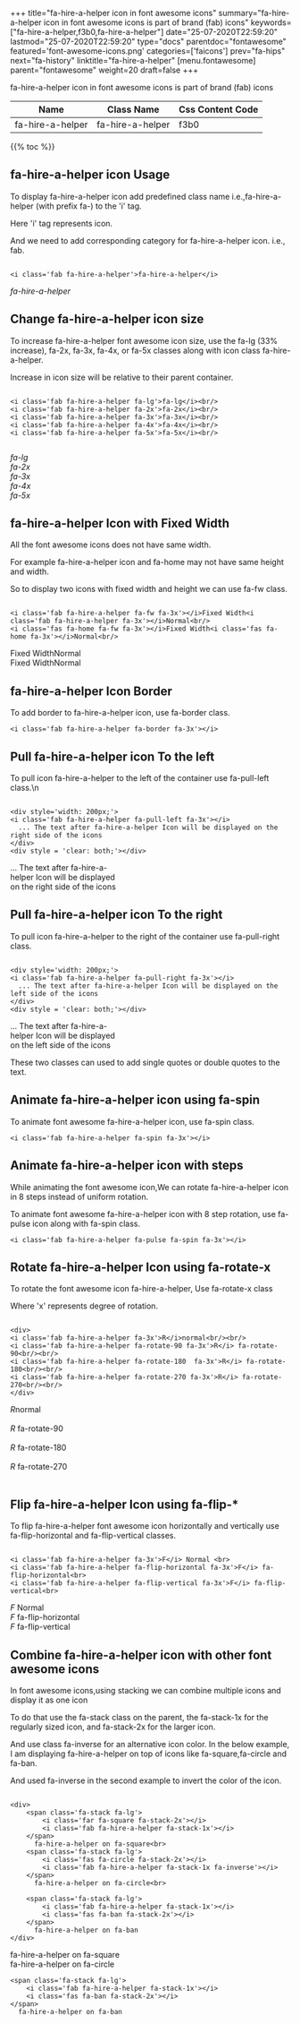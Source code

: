 +++
title="fa-hire-a-helper icon in font awesome icons"
summary="fa-hire-a-helper icon in font awesome icons is part of brand (fab) icons"
keywords=["fa-hire-a-helper,f3b0,fa-hire-a-helper"]
date="25-07-2020T22:59:20"
lastmod="25-07-2020T22:59:20"
type="docs"
parentdoc="fontawesome"
featured='font-awesome-icons.png'
categories=['faicons']
prev="fa-hips"
next="fa-history"
linktitle="fa-hire-a-helper"
[menu.fontawesome]
parent="fontawesome"
weight=20
draft=false
+++


fa-hire-a-helper icon in font awesome icons is part of brand (fab) icons

<div class='table-responsive'><table class='table'><thead><tr><th>Name</th><th>Class Name</th><th>Css Content Code</th></tr></thead><tbody><tr><td>fa-hire-a-helper</td><td>fa-hire-a-helper</td><td>f3b0</td></tr></tbody></table></div>


{{% toc %}}


## fa-hire-a-helper icon Usage

To display fa-hire-a-helper icon add predefined class name i.e.,fa-hire-a-helper (with prefix fa-) to the 'i' tag.

Here 'i' tag represents icon.

And we need to add corresponding category for fa-hire-a-helper icon. i.e., fab.


```

<i class='fab fa-hire-a-helper'>fa-hire-a-helper</i>
```

<i class='fab fa-hire-a-helper'>fa-hire-a-helper</i>




## Change fa-hire-a-helper icon size
To increase fa-hire-a-helper font awesome icon size, use the fa-lg (33% increase), fa-2x, fa-3x, fa-4x, or fa-5x classes along with icon class fa-hire-a-helper.

Increase in icon size will be relative to their parent container. 

```

<i class='fab fa-hire-a-helper fa-lg'>fa-lg</i><br/>
<i class='fab fa-hire-a-helper fa-2x'>fa-2x</i><br/>
<i class='fab fa-hire-a-helper fa-3x'>fa-3x</i><br/>
<i class='fab fa-hire-a-helper fa-4x'>fa-4x</i><br/>
<i class='fab fa-hire-a-helper fa-5x'>fa-5x</i><br/>
            
```

<i class='fab fa-hire-a-helper fa-lg'>fa-lg</i><br/>
<i class='fab fa-hire-a-helper fa-2x'>fa-2x</i><br/>
<i class='fab fa-hire-a-helper fa-3x'>fa-3x</i><br/>
<i class='fab fa-hire-a-helper fa-4x'>fa-4x</i><br/>
<i class='fab fa-hire-a-helper fa-5x'>fa-5x</i><br/>
            



## fa-hire-a-helper Icon with Fixed Width 

All the font awesome icons does not have same width.

For example fa-hire-a-helper icon and fa-home may not have same height and width.

So to display two icons with fixed width and height we can use fa-fw class.


```

<i class='fab fa-hire-a-helper fa-fw fa-3x'></i>Fixed Width<i class='fab fa-hire-a-helper fa-3x'></i>Normal<br/>
<i class='fas fa-home fa-fw fa-3x'></i>Fixed Width<i class='fas fa-home fa-3x'></i>Normal<br/>
```

<i class='fab fa-hire-a-helper fa-fw fa-3x'></i>Fixed Width<i class='fab fa-hire-a-helper fa-3x'></i>Normal<br/>
<i class='fas fa-home fa-fw fa-3x'></i>Fixed Width<i class='fas fa-home fa-3x'></i>Normal<br/>



## fa-hire-a-helper Icon Border 

To add border to fa-hire-a-helper icon, use fa-border class.


```
<i class='fab fa-hire-a-helper fa-border fa-3x'></i>

```
<i class='fab fa-hire-a-helper fa-border fa-3x'></i>





## Pull fa-hire-a-helper icon To the left

To pull icon fa-hire-a-helper to the left of the container use fa-pull-left class.\n

```

<div style='width: 200px;'>
<i class='fab fa-hire-a-helper fa-pull-left fa-3x'></i>
  ... The text after fa-hire-a-helper Icon will be displayed on the right side of the icons
</div>
<div style = 'clear: both;'></div>
```

<div style='width: 200px;'>
<i class='fab fa-hire-a-helper fa-pull-left fa-3x'></i>
  ... The text after fa-hire-a-helper Icon will be displayed on the right side of the icons
</div>
<div style = 'clear: both;'></div>




## Pull fa-hire-a-helper icon To the right
To pull icon fa-hire-a-helper to the right of the container use fa-pull-right class.

```

<div style='width: 200px;'>
<i class='fab fa-hire-a-helper fa-pull-right fa-3x'></i>
  ... The text after fa-hire-a-helper Icon will be displayed on the left side of the icons
</div>
<div style = 'clear: both;'></div>
```

<div style='width: 200px;'>
<i class='fab fa-hire-a-helper fa-pull-right fa-3x'></i>
  ... The text after fa-hire-a-helper Icon will be displayed on the left side of the icons
</div>
<div style = 'clear: both;'></div>

These two classes can used to add single quotes or double quotes to the text.


## Animate fa-hire-a-helper icon using fa-spin
To animate font awesome fa-hire-a-helper icon, use fa-spin class.

```
<i class='fab fa-hire-a-helper fa-spin fa-3x'></i>
```
<i class='fab fa-hire-a-helper fa-spin fa-3x'></i>




## Animate fa-hire-a-helper icon with steps
While animating the font awesome icon,We can rotate fa-hire-a-helper icon in 8 steps instead of uniform rotation.

To animate font awesome fa-hire-a-helper icon with 8 step rotation, use fa-pulse icon along with fa-spin class.


```
<i class='fab fa-hire-a-helper fa-pulse fa-spin fa-3x'></i>

```
<i class='fab fa-hire-a-helper fa-pulse fa-spin fa-3x'></i>





## Rotate fa-hire-a-helper Icon using fa-rotate-x
To rotate the font awesome icon fa-hire-a-helper, Use fa-rotate-x class

Where 'x' represents degree of rotation.


```

<div>
<i class='fab fa-hire-a-helper fa-3x'>R</i>normal<br/><br/>
<i class='fab fa-hire-a-helper fa-rotate-90 fa-3x'>R</i> fa-rotate-90<br/><br/> 
<i class='fab fa-hire-a-helper fa-rotate-180  fa-3x'>R</i> fa-rotate-180<br/><br/> 
<i class='fab fa-hire-a-helper fa-rotate-270 fa-3x'>R</i> fa-rotate-270<br/><br/>
</div>
```

<div>
<i class='fab fa-hire-a-helper fa-3x'>R</i>normal<br/><br/>
<i class='fab fa-hire-a-helper fa-rotate-90 fa-3x'>R</i> fa-rotate-90<br/><br/> 
<i class='fab fa-hire-a-helper fa-rotate-180  fa-3x'>R</i> fa-rotate-180<br/><br/> 
<i class='fab fa-hire-a-helper fa-rotate-270 fa-3x'>R</i> fa-rotate-270<br/><br/>
</div>




## Flip fa-hire-a-helper Icon using fa-flip-*
To flip fa-hire-a-helper font awesome icon horizontally and vertically use fa-flip-horizontal and fa-flip-vertical classes. 

```

<i class='fab fa-hire-a-helper fa-3x'>F</i> Normal <br>
<i class='fab fa-hire-a-helper fa-flip-horizontal fa-3x'>F</i> fa-flip-horizontal<br>
<i class='fab fa-hire-a-helper fa-flip-vertical fa-3x'>F</i> fa-flip-vertical<br>
```

<i class='fab fa-hire-a-helper fa-3x'>F</i> Normal <br>
<i class='fab fa-hire-a-helper fa-flip-horizontal fa-3x'>F</i> fa-flip-horizontal<br>
<i class='fab fa-hire-a-helper fa-flip-vertical fa-3x'>F</i> fa-flip-vertical<br>




## Combine fa-hire-a-helper icon with other font awesome icons
In font awesome icons,using stacking we can combine multiple icons and display it as one icon 

To do that use the fa-stack class on the parent, the fa-stack-1x for the regularly sized icon, and fa-stack-2x for the larger icon.

And use class fa-inverse for an alternative icon color. 
In the below example, I am displaying fa-hire-a-helper on top of icons like fa-square,fa-circle and fa-ban.

And used fa-inverse in the second example to invert the color of the icon.

```

<div>
    <span class='fa-stack fa-lg'>
        <i class='far fa-square fa-stack-2x'></i>
        <i class='fab fa-hire-a-helper fa-stack-1x'></i>
    </span>
      fa-hire-a-helper on fa-square<br>
    <span class='fa-stack fa-lg'>
        <i class='fas fa-circle fa-stack-2x'></i>
        <i class='fab fa-hire-a-helper fa-stack-1x fa-inverse'></i>
    </span>
      fa-hire-a-helper on fa-circle<br>

    <span class='fa-stack fa-lg'>
        <i class='fab fa-hire-a-helper fa-stack-1x'></i>
        <i class='fas fa-ban fa-stack-2x'></i>
    </span>
      fa-hire-a-helper on fa-ban
</div>
```

<div>
    <span class='fa-stack fa-lg'>
        <i class='far fa-square fa-stack-2x'></i>
        <i class='fab fa-hire-a-helper fa-stack-1x'></i>
    </span>
      fa-hire-a-helper on fa-square<br>
    <span class='fa-stack fa-lg'>
        <i class='fas fa-circle fa-stack-2x'></i>
        <i class='fab fa-hire-a-helper fa-stack-1x fa-inverse'></i>
    </span>
      fa-hire-a-helper on fa-circle<br>

    <span class='fa-stack fa-lg'>
        <i class='fab fa-hire-a-helper fa-stack-1x'></i>
        <i class='fas fa-ban fa-stack-2x'></i>
    </span>
      fa-hire-a-helper on fa-ban
</div>






